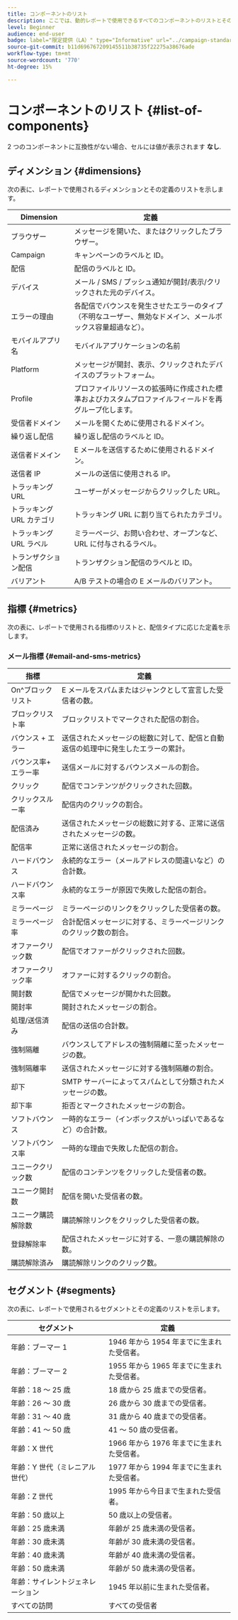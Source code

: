 ```yaml
---
title: コンポーネントのリスト
description: ここでは、動的レポートで使用できるすべてのコンポーネントのリストとその定義を説明します。
level: Beginner
audience: end-user
badge: label="限定提供（LA）" type="Informative" url="../campaign-standard-migration-home.md" tooltip="Campaign Standard移行済みユーザーに制限"
source-git-commit: b11d696767209145511b38735f22275a38676ade
workflow-type: tm+mt
source-wordcount: '770'
ht-degree: 15%

---
```


# コンポーネントのリスト {#list-of-components}

2 つのコンポーネントに互換性がない場合、セルには値が表示されます **なし**.

## ディメンション {#dimensions}

次の表に、レポートで使用されるディメンションとその定義のリストを示します。

<table> 
 <thead> 
  <tr> 
   <th> Dimension<br/> </th> 
   <th> 定義<br/> </th> 
  </tr> 
 </thead> 
 <tbody> 
  <tr> 
   <td> ブラウザー<br/> </td> 
   <td> メッセージを開いた、またはクリックしたブラウザー。<br/> </td> 
  </tr> 
  <tr> 
   <td> Campaign<br/> </td> 
   <td> キャンペーンのラベルと ID。<br/> </td> 
  </tr> 
  <tr> 
   <td> 配信<br/> </td> 
   <td> 配信のラベルと ID。<br/> </td> 
  </tr> 
  <tr> 
   <td> デバイス<br/> </td> 
   <td> メール / SMS / プッシュ通知が開封/表示/クリックされた元のデバイス。<br/> </td> 
  </tr> 
  <tr> 
   <td> エラーの理由<br/> </td> 
   <td> 各配信でバウンスを発生させたエラーのタイプ （不明なユーザー、無効なドメイン、メールボックス容量超過など）。<br/> </td> 
  </tr> 
  <tr> 
   <td> モバイルアプリ名<br/> </td> 
   <td> モバイルアプリケーションの名前<br/> </td> 
  </tr>
  <tr> 
   <td> Platform<br/> </td> 
   <td> メッセージが開封、表示、クリックされたデバイスのプラットフォーム。<br/> </td> 
  </tr> 
  <tr> 
   <td> Profile<br/> </td> 
   <td> プロファイルリソースの拡張時に作成された標準およびカスタムプロファイルフィールドを再グループ化します。<br/> </td> 
  </tr> 
  <tr> 
   <td> 受信者ドメイン<br/> </td> 
   <td> メールを開くために使用されるドメイン。<br/> </td> 
  </tr> 
  <tr> 
   <td> 繰り返し配信<br/> </td> 
   <td> 繰り返し配信のラベルと ID。<br/> </td> 
  </tr> 
  <tr> 
   <td> 送信者ドメイン<br/> </td> 
   <td> E メールを送信するために使用されるドメイン。<br/> </td> 
  </tr> 
  <tr> 
   <td> 送信者 IP<br/> </td> 
   <td> メールの送信に使用される IP。<br/> </td> 
  </tr> 
  <tr> 
   <td> トラッキング URL<br/> </td> 
   <td> ユーザーがメッセージからクリックした URL。<br/> </td> 
  </tr> 
  <tr> 
   <td> トラッキング URL カテゴリ<br/> </td> 
   <td> トラッキング URL に割り当てられたカテゴリ。<br/> </td> 
  </tr> 
  <tr> 
   <td> トラッキング URL ラベル<br/> </td> 
   <td> ミラーページ、お問い合わせ、オープンなど、URL に付与されるラベル。<br/> </td> 
  </tr> 
  <tr> 
   <td> トランザクション配信<br/> </td> 
   <td> トランザクション配信のラベルと ID。<br/> </td> 
  </tr> 
  <tr> 
   <td> バリアント<br/> </td> 
   <td> A/B テストの場合の E メールのバリアント。<br/> </td> 
  </tr> 
 </tbody> 
</table>

## 指標 {#metrics}

次の表に、レポートで使用される指標のリストと、配信タイプに応じた定義を示します。

### メール指標 {#email-and-sms-metrics}

<table> 
 <thead> 
  <tr> 
   <th> 指標<br/> </th> 
   <th> 定義<br/> </th> 
  </tr> 
 </thead> 
 <tbody> 
  <tr> 
   <td> On^ブロックリスト<br/> </td> 
   <td> E メールをスパムまたはジャンクとして宣言した受信者の数。<br/> </td> 
  </tr> 
  <tr> 
   <td> ブロックリスト率<br/> </td> 
   <td> ブロックリストでマークされた配信の割合。<br/> </td> 
  </tr> 
  <tr> 
   <td> バウンス + エラー<br/> </td> 
   <td> 送信されたメッセージの総数に対して、配信と自動返信の処理中に発生したエラーの累計。<br/> </td> 
  </tr> 
  <tr> 
   <td> バウンス率+ エラー率<br/> </td> 
   <td> 送信メールに対するバウンスメールの割合。<br/> </td> 
  </tr> 
  <tr> 
   <td> クリック<br/> </td> 
   <td> 配信でコンテンツがクリックされた回数。<br/> </td> 
  </tr> 
  <tr> 
   <td> クリックスルー率<br/> </td> 
   <td> 配信内のクリックの割合。<br/> </td> 
  </tr> 
  <tr> 
   <td> 配信済み<br/> </td> 
   <td> 送信されたメッセージの総数に対する、正常に送信されたメッセージの数。<br/> </td> 
  </tr> 
  <tr> 
   <td> 配信率<br/> </td> 
   <td> 正常に送信されたメッセージの割合。<br/> </td> 
  </tr> 
  <tr> 
   <td> ハードバウンス<br/> </td> 
   <td> 永続的なエラー（メールアドレスの間違いなど）の合計数。<br/> </td> 
  </tr> 
  <tr> 
   <td> ハードバウンス率<br/> </td> 
   <td> 永続的なエラーが原因で失敗した配信の割合。<br/> </td> 
  </tr> 
  <tr> 
   <td> ミラーページ<br/> </td> 
   <td> ミラーページのリンクをクリックした受信者の数。<br/> </td> 
  </tr> 
  <tr> 
   <td> ミラーページ率<br/> </td> 
   <td> 合計配信メッセージに対する、ミラーページリンクのクリック数の割合。<br/> </td> 
  </tr> 
  <tr> 
   <td> オファークリック数<br/> </td> 
   <td> 配信でオファーがクリックされた回数。<br/> </td> 
  </tr> 
  <tr> 
   <td> オファークリック率<br/> </td> 
   <td> オファーに対するクリックの割合。<br/> </td> 
  </tr> 
  <tr> 
   <td> 開封数<br/> </td> 
   <td> 配信でメッセージが開かれた回数。<br/> </td> 
  </tr> 
  <tr> 
   <td> 開封率<br/> </td> 
   <td> 開封されたメッセージの割合。<br/> </td> 
  </tr> 
  <tr> 
   <td> 処理/送信済み<br/> </td> 
   <td> 配信の送信の合計数。<br/> </td> 
  </tr> 
  <tr> 
   <td> 強制隔離<br/> </td> 
   <td> バウンスしてアドレスの強制隔離に至ったメッセージの数。<br/> </td> 
  </tr> 
  <tr> 
   <td> 強制隔離率<br/> </td> 
   <td> 送信されたメッセージに対する強制隔離の割合。<br/> </td> 
  </tr> 
  <tr> 
   <td> 却下<br/> </td> 
   <td> SMTP サーバーによってスパムとして分類されたメッセージの数。<br/> </td> 
  </tr> 
  <tr> 
   <td> 却下率<br/> </td> 
   <td> 拒否とマークされたメッセージの割合。<br/> </td> 
  </tr> 
  <tr> 
   <td> ソフトバウンス<br/> </td> 
   <td> 一時的なエラー（インボックスがいっぱいであるなど）の合計数。<br/> </td> 
  </tr> 
  <tr> 
   <td> ソフトバウンス率<br/> </td> 
   <td> 一時的な理由で失敗した配信の割合。<br/> </td> 
  </tr> 
  <tr> 
   <td> ユニーククリック数<br/> </td> 
   <td> 配信のコンテンツをクリックした受信者の数。<br/> </td> 
  </tr> 
  <tr> 
   <td> ユニーク開封数<br/> </td> 
   <td> 配信を開いた受信者の数。<br/> </td> 
  </tr> 
  <tr> 
   <td> ユニーク購読解除数<br/> </td> 
   <td> 購読解除リンクをクリックした受信者の数。<br/> </td> 
  </tr> 
  <tr> 
   <td> 登録解除率<br/> </td> 
   <td> 配信されたメッセージに対する、一意の購読解除の数。<br/> </td> 
  </tr> 
  <tr> 
   <td> 購読解除済み<br/> </td> 
   <td> 購読解除リンクのクリック数。<br/> </td> 
  </tr> 
 </tbody> 
</table>

<!--
### Push notification metrics {#push-notification-metrics}

<table> 
 <thead> 
  <tr> 
   <th> Metric<br/> </th> 
   <th> Definition<br/> </th> 
  </tr> 
 </thead> 
 <tbody> 
  <tr> 
   <td> Bounces + Errors<br/> </td> 
   <td> Total of errors cumulated during delivery in relation to the total number of sent messages, e.g. errors from MCPNS or provider.<br/> </td> 
  </tr> 
  <tr> 
   <td> Bounce + Error rate<br/> </td> 
   <td> Percentage of push notifications that bounced compared to push notifications sent.<br/> </td> 
  </tr> 
  <tr> 
   <td> Click<br/> </td> 
   <td> Number of times a push notification has been delivered to the device and clicked on by the user. The user either wanted to view the notification, which will then be moved to Push Open tracking, or dismiss it.<br/> </td> 
  </tr> 
  <tr> 
   <td> Click through rate<br/> </td> 
   <td> Percentage of users who interacted with the push notification.<br/> </td> 
  </tr> 
  <tr> 
   <td> Delivered<br/> </td> 
   <td> Number of push notifications successfully sent, in relation to the total number of sent push notifications.<br/> </td> 
  </tr> 
  <tr> 
   <td> Delivered rate<br/> </td> 
   <td> Percentage of push notifications successfully sent.<br/> </td> 
  </tr> 
  <tr> 
   <td> Impressions<br/> </td> 
   <td> Number of times a push notification has been delivered to the device and left untouched in the notification center. In most cases, impressions number should be similar to the delivered number. This ensures that the device got the message and relayed that information back to the server.<br/> </td> 
  </tr> 
  <tr> 
   <td> Processed/sent<br/> </td> 
   <td> Total number of push notifications sent.<br/> </td> 
  </tr> 
  <tr> 
   <td> Open<br/> </td> 
   <td> Total number of push notifications delivered to the device and clicked on by users thus opening the app. This is similar to the Push Click except a Push Open will not be triggered if the notification was dismissed.<br/> </td> 
  </tr> 
  <tr> 
   <td> Open rate<br/> </td> 
   <td> Percentage of opened push notifications.<br/> </td> 
  </tr> 
  <tr> 
   <td> Unique clicks<br/> </td> 
   <td> Number of times a unique user interacts with the push notification, e.g. clicks on the notification or button.<br/> </td> 
  </tr> 
  <tr> 
   <td> Unique impressions<br/> </td> 
   <td> Number of impressions by recipient.<br/> </td> 
  </tr> 
  <tr> 
   <td> Unique Opens<br/> </td> 
   <td> Number of recipients who opened the delivery.<br/> </td> 
  </tr> 
 </tbody> 
</table>

### In-App metrics {#in-app-metrics}

<table> 
 <thead> 
  <tr> 
   <th> Metric<br/> </th> 
   <th> Definition<br/> </th> 
  </tr> 
 </thead> 
 <tbody> 
  <tr> 
   <td> Delivered<br/> </td> 
   <td> Total number of In-App messages delivered to the device by the service provider.<br/> </td> 
  </tr> 
  <tr> 
   <td> Impressions<br/> </td> 
   <td> Total of In-App messages seen by recipients depending on whether trigger criterion was met.<br/> </td> 
  </tr> 
  <tr> 
   <td> In-App clicks <br/> </td> 
   <td> Total number of recipients who clicked on Button 1 or Button 2.<br/> </td> 
  </tr> 
  <tr> 
   <td> In-App click through rate<br/> </td> 
   <td> Percentage of users who clicked on Button 1 or Button 2 compared to users who saw the message.<br/> </td> 
  </tr> 
  <tr> 
   <td> In-App dismissal<br/> </td> 
   <td> Total number of messages that recipients dismissed either by clicking the close button or auto-dismiss.<br/> </td> 
  </tr> 
  <tr> 
   <td> In-App dismissal rate<br/> </td> 
   <td> Percentage of In-App messages that recipients dismissed.<br/> </td> 
  </tr> 
  <tr> 
   <td> Processed/sent<br/> </td> 
   <td> Total number of In-App messages sent from Adobe Campaign as part of the delivery sent process.<br/> </td> 
  </tr> 
  <tr> 
   <td> Unique impressions<br/> </td> 
   <td> Number of impressions by a unique recipient.<br/> </td> 
  </tr> 
  <tr> 
   <td> Unique In-App clicks<br/> </td> 
   <td> Number of times recipients clicked on Button 1 or Button 2.<br/> </td> 
  </tr> 
  <tr> 
   <td> Unique In-App dismissals<br/> </td> 
   <td> Number of time recipients dismissed an In-App message.<br/> </td> 
  </tr> 
 </tbody> 
</table>
-->

## セグメント {#segments}

次の表に、レポートで使用されるセグメントとその定義のリストを示します。

<table> 
 <thead> 
  <tr> 
   <th> セグメント<br/> </th> 
   <th> 定義<br/> </th> 
  </tr> 
 </thead> 
 <tbody> 
  <tr> 
   <td> 年齢：ブーマー 1<br/> </td> 
   <td> 1946 年から 1954 年までに生まれた受信者。<br/> </td> 
  </tr> 
  <tr> 
   <td> 年齢：ブーマー 2<br/> </td> 
   <td> 1955 年から 1965 年までに生まれた受信者。<br/> </td> 
  </tr> 
  <tr> 
   <td> 年齢：18 ～ 25 歳<br/> </td> 
   <td> 18 歳から 25 歳までの受信者。<br/> </td> 
  </tr> 
  <tr> 
   <td> 年齢：26 ～ 30 歳<br/> </td> 
   <td> 26 歳から 30 歳までの受信者。<br/> </td> 
  </tr> 
  <tr> 
   <td> 年齢：31 ～ 40 歳<br/> </td> 
   <td> 31 歳から 40 歳までの受信者。<br/> </td> 
  </tr> 
  <tr> 
   <td> 年齢：41 ～ 50 歳<br/> </td> 
   <td> 41 ～ 50 歳の受信者。<br/> </td> 
  </tr> 
  <tr> 
   <td> 年齢：X 世代<br/> </td> 
   <td> 1966 年から 1976 年までに生まれた受信者。<br/> </td> 
  </tr> 
  <tr> 
   <td> 年齢：Y 世代（ミレニアル世代）<br/> </td> 
   <td> 1977 年から 1994 年までに生まれた受信者。<br/> </td> 
  </tr> 
  <tr> 
   <td> 年齢：Z 世代<br/> </td> 
   <td> 1995 年から今日まで生まれた受信者。<br/> </td> 
  </tr> 
  <tr> 
   <td> 年齢：50 歳以上<br/> </td> 
   <td> 50 歳以上の受信者。<br/> </td> 
  </tr> 
  <tr> 
   <td> 年齢：25 歳未満<br/> </td> 
   <td> 年齢が 25 歳未満の受信者。<br/> </td> 
  </tr> 
  <tr> 
   <td> 年齢：30 歳未満<br/> </td> 
   <td> 年齢が 30 歳未満の受信者。<br/> </td> 
  </tr> 
  <tr> 
   <td> 年齢：40 歳未満<br/> </td> 
   <td> 年齢が 40 歳未満の受信者。<br/> </td> 
  </tr> 
  <tr> 
   <td> 年齢：50 歳未満<br/> </td> 
   <td> 年齢が 50 歳未満の受信者。<br/> </td> 
  </tr> 
  <tr> 
   <td> 年齢：サイレントジェネレーション<br/> </td> 
   <td> 1945 年以前に生まれた受信者。<br/> </td> 
  </tr> 
  <tr> 
   <td> すべての訪問<br/> </td> 
   <td> すべての受信者<br/> </td> 
  </tr>
 </tbody> 
</table>
